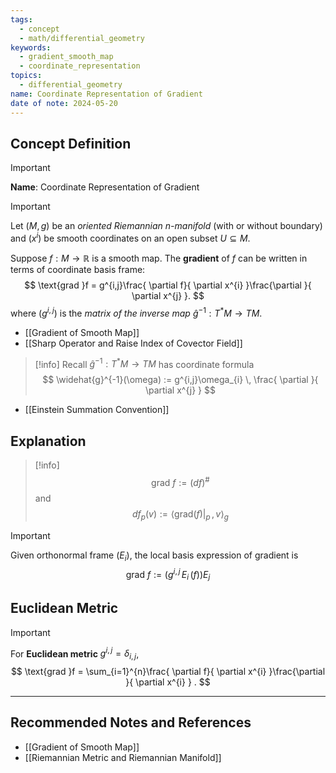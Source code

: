 ```yaml
---
tags:
  - concept
  - math/differential_geometry
keywords:
  - gradient_smooth_map
  - coordinate_representation
topics:
  - differential_geometry
name: Coordinate Representation of Gradient
date of note: 2024-05-20
---
```


## Concept Definition

>[!important]
>**Name**: Coordinate Representation of Gradient

>[!important]
>Let $(M, g)$ be an *oriented Riemannian $n$-manifold* (with or without boundary) and $(x^i)$ be smooth coordinates on an open subset $U \subseteq M$. 
>
>Suppose $f: M \to \mathbb{R}$ is a smooth map. The **gradient** of $f$ can be written in terms of coordinate basis frame:
>$$
>\text{grad }f = g^{i,j}\frac{ \partial f}{ \partial x^{i} }\frac{\partial }{ \partial x^{j} }.  
>$$ 
>where $(g^{i,j})$ is the *matrix of the inverse map* $\hat{g}^{-1}: T^{*}M \to TM$.

- [[Gradient of Smooth Map]]
- [[Sharp Operator and Raise Index of Covector Field]]

>[!info]
>Recall $\hat{g}^{-1}: T^{*}M \to TM$ has coordinate formula
>$$
>\widehat{g}^{-1}(\omega)  := g^{i,j}\omega_{i} \, \frac{ \partial }{ \partial x^{j} } 
>$$

- [[Einstein Summation Convention]]


## Explanation

>[!info]
>$$
>\text{grad }f := (df)^{\#}
>$$
>and
>$$
>df_{p}(v) := \left\langle  \text{grad}(f)|_{p}\,,\,  v  \right\rangle_{g}
>$$


>[!important]
>Given orthonormal frame $(E_{i})$, the local basis expression of gradient is
>$$
>\text{grad }f := \left(g^{i,j}\,E_{i}\,(f)\right)E_{j}
>$$

## Euclidean Metric

>[!important]
>For **Euclidean metric** $g^{i,j} = \delta_{i,j}$,
>$$
>\text{grad }f = \sum_{i=1}^{n}\frac{ \partial f}{ \partial x^{i} }\frac{\partial }{ \partial x^{i} } .  
>$$ 




-----------
##  Recommended Notes and References

- [[Gradient of Smooth Map]]
- [[Riemannian Metric and Riemannian Manifold]]


